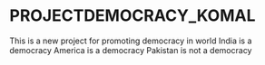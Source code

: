 # PROJECTDEMOCRACY_KOMAL
This is a new project for promoting democracy in world
India is a democracy
America is a democracy
Pakistan is not a democracy
